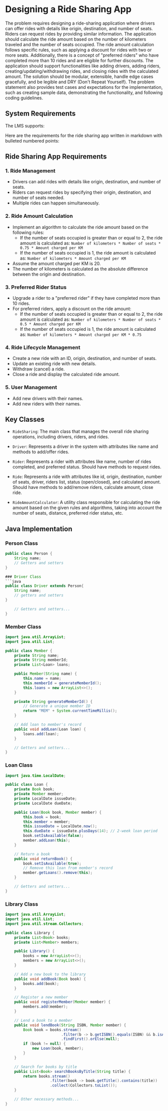 # Designing a Ride Sharing App

The problem requires designing a ride-sharing application where drivers can offer rides with details like origin, destination, and number of seats. Riders can request rides by providing similar information. The application should calculate the ride amount based on the number of kilometers traveled and the number of seats occupied. The ride amount calculation follows specific rules, such as applying a discount for rides with two or more seats. Additionally, there is a concept of "preferred riders" who have completed more than 10 rides and are eligible for further discounts. The application should support functionalities like adding drivers, adding riders, creating/updating/withdrawing rides, and closing rides with the calculated amount. The solution should be modular, extensible, handle edge cases gracefully, and be legible and DRY (Don't Repeat Yourself). The problem statement also provides test cases and expectations for the implementation, such as creating sample data, demonstrating the functionality, and following coding guidelines.

## System Requirements
The LMS supports:

Here are the requirements for the ride sharing app written in markdown with bulleted numbered points:

## Ride Sharing App Requirements

### 1. Ride Management
- Drivers can add rides with details like origin, destination, and number of seats.
- Riders can request rides by specifying their origin, destination, and number of seats needed.  
- Multiple rides can happen simultaneously.

### 2. Ride Amount Calculation
- Implement an algorithm to calculate the ride amount based on the following rules:
    - If the number of seats occupied is greater than or equal to 2, the ride amount is calculated as: `Number of kilometers * Number of seats * 0.75 * Amount charged per KM`
    - If the number of seats occupied is 1, the ride amount is calculated as: `Number of kilometers * Amount charged per KM`
- Assume the amount charged per KM is 20.
- The number of kilometers is calculated as the absolute difference between the origin and destination.

### 3. Preferred Rider Status  
- Upgrade a rider to a "preferred rider" if they have completed more than 10 rides.
- For preferred riders, apply a discount on the ride amount:
    - If the number of seats occupied is greater than or equal to 2, the ride amount is calculated as: `Number of kilometers * Number of seats * 0.5 * Amount charged per KM`
    - If the number of seats occupied is 1, the ride amount is calculated as: `Number of kilometers * Amount charged per KM * 0.75`

### 4. Ride Lifecycle Management
- Create a new ride with an ID, origin, destination, and number of seats.
- Update an existing ride with new details.
- Withdraw (cancel) a ride.
- Close a ride and display the calculated ride amount.

### 5. User Management
- Add new drivers with their names.
- Add new riders with their names.

## Key Classes

- `RideSharing`: The main class that manages the overall ride sharing operations, including drivers, riders, and rides.

- `Driver`: Represents a driver in the system with attributes like name and methods to add/offer rides.

- `Rider`: Represents a rider with attributes like name, number of rides completed, and preferred status. Should have methods to request rides.

- `Ride`: Represents a ride with attributes like id, origin, destination, number of seats, driver, riders list, status (open/closed), and calculated amount. Should have methods to add/remove riders, calculate amount, close ride.

- `RideAmountCalculator`: A utility class responsible for calculating the ride amount based on the given rules and algorithms, taking into account the number of seats, distance, preferred rider status, etc.

## Java Implementation

### Person Class
```java
public class Person {
    String name;
    // Getters and setters
}

### Driver Class
```java
public class Driver extends Person{
    String name;
    // getters and setters
}

    // Getters and setters...
}
```
### Member Class
```java
import java.util.ArrayList;
import java.util.List;

public class Member {
    private String name;
    private String memberId;
    private List<Loan> loans;

    public Member(String name) {
        this.name = name;
        this.memberId = generateMemberId();
        this.loans = new ArrayList<>();
    }

    private String generateMemberId() {
        // Generate a unique member ID
        return "MEM" + System.currentTimeMillis();
    }

    // Add loan to member's record
    public void addLoan(Loan loan) {
        loans.add(loan);
    }

    // Getters and setters...
}
```
### Loan Class
```java
import java.time.LocalDate;

public class Loan {
    private Book book;
    private Member member;
    private LocalDate issueDate;
    private LocalDate dueDate;

    public Loan(Book book, Member member) {
        this.book = book;
        this.member = member;
        this.issueDate = LocalDate.now();
        this.dueDate = issueDate.plusDays(14); // 2-week loan period
        book.setIsAvailable(false);
        member.addLoan(this);
    }

    // Return a book
    public void returnBook() {
        book.setIsAvailable(true);
        // Remove this loan from member's record
        member.getLoans().remove(this);
    }

    // Getters and setters...
}
```
### Library Class
```java
import java.util.ArrayList;
import java.util.List;
import java.util.stream.Collectors;

public class Library {
    private List<Book> books;
    private List<Member> members;

    public Library() {
        books = new ArrayList<>();
        members = new ArrayList<>();
    }

    // Add a new book to the library
    public void addBook(Book book) {
        books.add(book);
    }

    // Register a new member
    public void registerMember(Member member) {
        members.add(member);
    }

    // Lend a book to a member
    public void lendBook(String ISBN, Member member) {
        Book book = books.stream()
                         .filter(b -> b.getISBN().equals(ISBN) && b.isAvailable())
                         .findFirst().orElse(null);
        if (book != null) {
            new Loan(book, member);
        }
    }

    // Search for books by title
    public List<Book> searchBooksByTitle(String title) {
        return books.stream()
                    .filter(book -> book.getTitle().contains(title))
                    .collect(Collectors.toList());
    }

    // Other necessary methods...
}
```